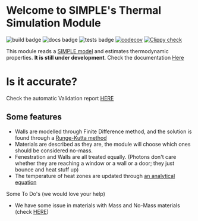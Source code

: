 # Welcome to SIMPLE's Thermal Simulation Module

![build badge](https://github.com/SIMPLE-BuildingSimulation/heat/actions/workflows/build.yaml/badge.svg)
![docs badge](https://github.com/SIMPLE-BuildingSimulation/heat/actions/workflows/docs.yaml/badge.svg)
![tests badge](https://github.com/SIMPLE-BuildingSimulation/heat/actions/workflows/tests.yaml/badge.svg)
[![codecov](https://codecov.io/gh/SIMPLE-BuildingSimulation/heat/branch/main/graph/badge.svg?token=X6RV5WE0UL)](https://codecov.io/gh/SIMPLE-BuildingSimulation/heat)
[![Clippy check](https://github.com/SIMPLE-BuildingSimulation/heat/actions/workflows/style.yaml/badge.svg)](https://github.com/SIMPLE-BuildingSimulation/heat/actions/workflows/style.yaml)


This module reads a [SIMPLE model](https://github.com/SIMPLE-BuildingSimulation/simple_model) and estimates thermodynamic properties. **It is still under development**. Check the documentation [Here](https://simple-buildingsimulation.github.io/heat/rustdoc/doc/heat/index.html)

# Is it accurate?

Check the automatic Validation report [HERE](https://simple-buildingsimulation.github.io/heat/validation/walls.html)

## Some features

* Walls are modelled through Finite Difference method, and the solution is found through a [Runge-Kutta method](https://en.wikipedia.org/wiki/Runge%E2%80%93Kutta_methods)
* Materials are described as they are, the module will choose which ones should be considered no-mass.
* Fenestration and Walls are all treated equally. (Photons don't care whether they are reaching a window or a wall or a door; they just bounce and heat stuff up)
* The temperature of heat zones are updated through [an analytical equation](https://simple-buildingsimulation.github.io/heat/heat/model/struct.ThermalModel.html#method.calculate_zones_abc)

Some To Do's (we would love your help)

* We have some issue in materials with Mass and No-Mass materials (check [HERE](https://simple-buildingsimulation.github.io/heat/validation/walls.html))



